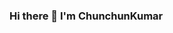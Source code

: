 ### Hi there 👋 I'm ChunchunKumar

<!--
**CHUNCHUNKUMARSINGH9693/CHUNCHUNKUMARSINGH9693** is a ✨ _special_ ✨ repository because its `README.md` (this file) appears on your GitHub profile.

Here are some ideas to get you started:

- 🔭 I’m currently working on Project related to webDevelopment.
- 🌱 I’m currently learning B.E CSE.
- 👯 I’m looking to collaborate on WebDevelopment Projects.
- 🤔 I’m looking for Advanced Guide on Web Development.
- 📫 How to reach me: chunchunjhajha55@gmail.com  
-->
